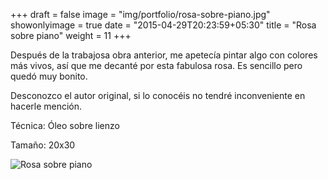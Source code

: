 +++
draft = false
image = "img/portfolio/rosa-sobre-piano.jpg"
showonlyimage = true
date = "2015-04-29T20:23:59+05:30"
title = "Rosa sobre piano"
weight = 11
+++

<!--more-->

Después de la trabajosa obra anterior, me apetecía pintar algo con colores más vivos, así que me decanté por esta fabulosa rosa. Es sencillo pero quedó muy bonito.

Desconozco el autor original, si lo conocéis no tendré inconveniente en hacerle mención.

Técnica: Óleo sobre lienzo

Tamaño: 20x30

![Rosa sobre piano](/img/portfolio/rosa-sobre-piano.jpg)
